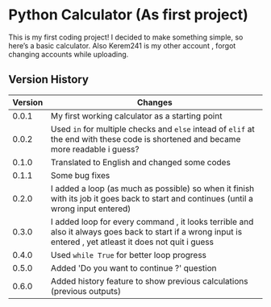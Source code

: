 # Python Calculator (As first project)

This is my first coding project! I decided to make something simple, so here’s a basic calculator.
Also Kerem241 is my other account , forgot changing accounts while uploading.

## Version History

| Version | Changes |
|---------|---------|
| 0.0.1 | My first working calculator as a starting point |
| 0.0.2 | Used `in` for multiple checks and `else` intead of `elif` at the end with these code is shortened and became more readable i guess? |
| 0.1.0 | Translated to English and changed some codes |
| 0.1.1 | Some bug fixes |
| 0.2.0 | I added a loop (as much as possible) so when it finish with its job it goes back to start and continues (until a wrong input entered) |
| 0.3.0 | I added loop for every command , it looks terrible and also it always goes back to start if a wrong input is entered , yet atleast it does not quit i guess |
| 0.4.0 | Used `while True` for better loop progress |
| 0.5.0 | Added 'Do you want to continue ?' question |
| 0.6.0 | Added history feature to show previous calculations (previous outputs) |


